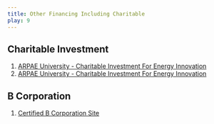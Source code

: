 ```yaml
---
title: Other Financing Including Charitable
play: 9
---
```


## Charitable Investment

  01. [ARPAE University - Charitable Investment For Energy Innovation](01-arpae-university-charitable-investment-for-energy-innovation.pdf)
  02. [ARPAE University - Charitable Investment For Energy Innovation](02-arpae-university-charitable-investment-for-energy-innovation.webloc)

## B Corporation

  01. [Certified B Corporation Site](01-certified-b-corporation-site.webloc)

